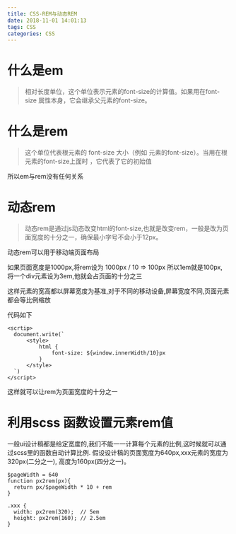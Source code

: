 ```yaml
---
title: CSS-REM与动态REM
date: 2018-11-01 14:01:13
tags: CSS
categories: CSS
---
```



# 什么是em

> 相对长度单位，这个单位表示元素的font-size的计算值。如果用在font-size 属性本身，它会继承父元素的font-size。

# 什么是rem

> 这个单位代表根元素的 font-size 大小（例如 <html> 元素的font-size）。当用在根元素的font-size上面时 ，它代表了它的初始值

所以em与rem没有任何关系

# 动态rem

> 动态rem是通过js动态改变html的font-size,也就是改变rem，一般是改为页面宽度的十分之一，确保最小字号不会小于12px。

动态rem可以用于移动端页面布局

如果页面宽度是1000px,将rem设为 1000px / 10 => 100px 所以1em就是100px, 将一个div元素设为3em,他就会占页面的十分之三 

这样元素的宽高都以屏幕宽度为基准,对于不同的移动设备,屏幕宽度不同,页面元素都会等比例缩放

代码如下

    <scrtip>
      document.write(`
          <style>
              html {
                  font-size: ${window.innerWidth/10}px
              }
          </style>
      `)
    </script>

这样就可以让rem为页面宽度的十分之一

# 利用scss 函数设置元素rem值

一般ui设计稿都是给定宽度的,我们不能一一计算每个元素的比例,这时候就可以通过scss里的函数自动计算比例.
假设设计稿的页面宽度为640px,xxx元素的宽度为320px(二分之一), 高度为160px(四分之一)。

    $pageWidth = 640
    function px2rem(px){
      return px/$pageWidth * 10 + rem 
    }

    .xxx {
      width: px2rem(320);  // 5em
      height: px2rem(160); // 2.5em
    }


